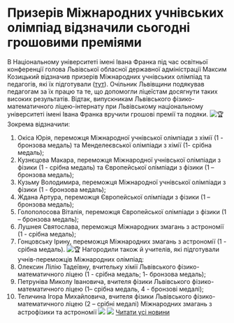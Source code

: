 # Призерів Міжнародних учнівських олімпіад відзначили сьогодні грошовими преміями
В Національному університеті імені Івана Франка під час освітньої конференції голова Львівської обласної державної адміністрації Максим Козицький відзначив призерів Міжнародних учнівських олімпіад та педагогів, які їх підготували ([тут](https://www.facebook.com/200208880397363/posts/1279102575841316/)).
Очільник Львівщини подякував педагогам за їх працю та те, що допомогли ліцеїстам досягнути таких високих результатів.
Відтак, випускникам Львівського фізико-математичного ліцею-інтернату при Львівському національному університеті імені Івана Франка вручили грошові премії та подяки.
![🏆](https://static.xx.fbcdn.net/images/emoji.php/v9/tbe/1/16/1f3c6.png) Зокрема відзначили:
1. Окіса Юрія, переможця Міжнародної учнівської олімпіади з хімії (1 - бронзова медаль) та Менделеєвської олімпіади з хімії (1- срібна медаль);
2. Кузнєцова Макара, переможця Міжнародної учнівської олімпіади з фізики (1 - срібна медаль) та Європейської олімпіади з фізики (1 – бронзова медаль);
3. Кузьму Володимира, переможця Міжнародної учнівської олімпіади з фізики (1 - бронзова медаль);
4. Ждана Артура, переможця Європейської олімпіади з фізики (1 – бронзова медаль);
5. Голополосова Віталія, переможця Європейської олімпіади з фізики (1 – бронзова медаль);
6. Лушнея Святослава, переможця Міжнародних змагань з астрономії (1 - срібна медаль);
7. Гонцовську Ірину, переможця Міжнародних змагань з астрономії (1 - срібна медаль).
![🏆](https://static.xx.fbcdn.net/images/emoji.php/v9/tbe/1/16/1f3c6.png) Нагородили також й учителів, які підготували учнів-переможців Міжнародних олімпіад:
1. Олексин Лілію Тадеївну, вчительку хімії Львівського фізико-математичного ліцею (1 - срібна медаль; 1- бронзова медаль);
2. Петруніва Миколу Івановича, вчителя фізики Львівського фізико-математичного ліцею (1– срібна медаль, 4 - бронзові медалі);
3. Теличина Ігора Михайловича, вчителя фізики Львівського фізико-математичного ліцею (2 – срібні медалі) Міжнародних змагань з астрофізики та астрономії
![](/images/призерів-міжнародних-учнівських-олімпіад-відзначили/ol5.jpg)
![](/images/призерів-міжнародних-учнівських-олімпіад-відзначили/ol2.jpg)
[Читати усі новини](/news)

